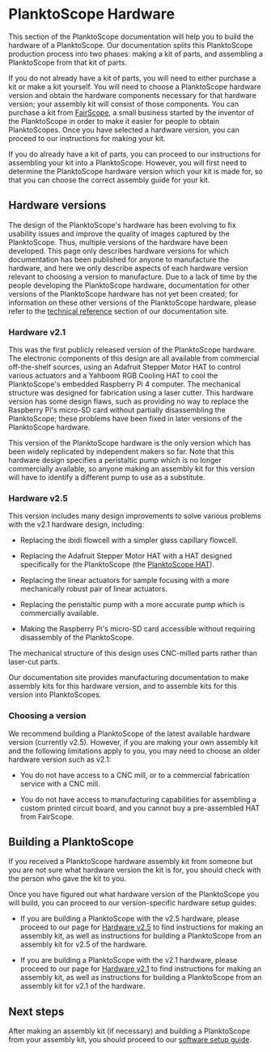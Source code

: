 # PlanktoScope Hardware

This section of the PlanktoScope documentation will help you to build the hardware of a PlanktoScope. Our documentation splits this PlanktoScope production process into two phases: making a kit of parts, and assembling a PlanktoScope from that kit of parts.

If you do not already have a kit of parts, you will need to either purchase a kit or make a kit yourself. You will need to choose a PlanktoScope hardware version and obtain the hardware components necessary for that hardware version; your assembly kit will consist of those components. You can purchase a kit from [FairScope](https://www.fairscope.com), a small business started by the inventor of the PlanktoScope in order to make it easier for people to obtain PlanktoScopes. Once you have selected a hardware version, you can proceed to our instructions for making your kit.

If you do already have a kit of parts, you can proceed to our instructions for assembling your kit into a PlanktoScope. However, you will first need to determine the PlanktoScope hardware version which your kit is made for, so that you can choose the correct assembly guide for your kit.

## Hardware versions

The design of the PlanktoScope's hardware has been evolving to fix usability issues and improve the quality of images captured by the PlanktoScope. Thus, multiple versions of the hardware have been developed. This page only describes hardware versions for which documentation has been published  for anyone to manufacture the hardware, and here we only describe aspects of each hardware version relevant to choosing a version to manufacture. Due to a lack of time by the people developing the PlanktoScope hardware, documentation for other versions of the PlanktoScope hardware has not yet been created; for information on these other versions of the PlanktoScope hardware, please refer to the [technical reference](../../reference/hardware/changelog.md) section of our documentation site.

### Hardware v2.1

This was the first publicly released version of the PlanktoScope hardware. The electronic components of this design are all available from commercial off-the-shelf sources, using an Adafruit Stepper Motor HAT to control various actuators and a Yahboom RGB Cooling HAT to cool the PlanktoScope's embedded Raspberry Pi 4 computer. The mechanical structure was designed for fabrication using a laser cutter. This hardware version has some design flaws, such as providing no way to replace the Raspberry Pi's micro-SD card without partially disassembling the PlanktoScope; these problems have been fixed in later versions of the PlanktoScope hardware.

This version of the PlanktoScope hardware is the only version which has been widely replicated by independent makers so far. Note that this hardware design specifies a peristaltic pump which is no longer commercially available, so anyone making an assembly kit for this version will have to identify a different pump to use as a substitute.

### Hardware v2.5

This version includes many design improvements to solve various problems with the v2.1 hardware design, including:

- Replacing the ibidi flowcell with a simpler glass capillary flowcell.

- Replacing the Adafruit Stepper Motor HAT with a HAT designed specifically for the PlanktoScope (the [PlanktoScope HAT](../../reference/hardware/hat.md)).

- Replacing the linear actuators for sample focusing with a more mechanically robust pair of linear actuators.

- Replacing the peristaltic pump with a more accurate pump which is commercially available.

- Making the Raspberry Pi's micro-SD card accessible without requiring disassembly of the PlanktoScope.

The mechanical structure of this design uses CNC-milled parts rather than laser-cut parts.

Our documentation site provides manufacturing documentation to make assembly kits for this hardware version, and to assemble kits for this version into PlanktoScopes.

### Choosing a version

We recommend building a PlanktoScope of the latest available hardware version (currently v2.5). However, if you are making your own assembly kit and the following limitations apply to you, you may need to choose an older hardware version such as v2.1:

- You do not have access to a CNC mill, or to a commercial fabrication service with a CNC mill.

- You do not have access to manufacturing capabilities for assembling a custom printed circuit board, and you cannot buy a pre-assembled HAT from FairScope.

## Building a PlanktoScope

If you received a PlanktoScope hardware assembly kit from someone but you are not sure what hardware version the kit is for, you should check with the person who gave the kit to you.

Once you have figured out what hardware version of the PlanktoScope you will build, you can proceed to our version-specific hardware setup guides:

- If you are building a PlanktoScope with the v2.5 hardware, please proceed to our page for [Hardware v2.5](./v2.5/index.md) to find instructions for making an assembly kit, as well as instructions for building a PlanktoScope from an assembly kit for v2.5 of the hardware.

- If you are building a PlanktoScope with the v2.1 hardware, please proceed to our page for [Hardware v2.1](./v2.1/index.md) to find instructions for making an assembly kit, as well as instructions for building a PlanktoScope from an assembly kit for v2.1 of the hardware.

## Next steps

After making an assembly kit (if necessary) and building a PlanktoScope from your assembly kit, you should proceed to our [software setup guide](../software/index.md).
